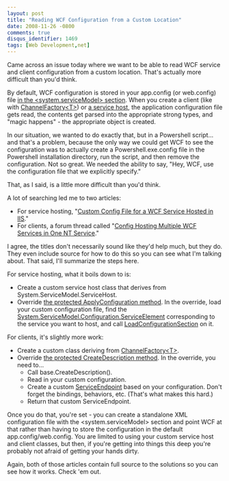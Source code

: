 ```yaml
---
layout: post
title: "Reading WCF Configuration from a Custom Location"
date: 2008-11-26 -0800
comments: true
disqus_identifier: 1469
tags: [Web Development,net]
---
```

Came across an issue today where we want to be able to read WCF service
and client configuration from a custom location. That's actually more
difficult than you'd think.

By default, WCF configuration is stored in your app.config (or
web.config) file [in the \<system.serviceModel\>
section](http://msdn.microsoft.com/en-us/library/ms731354.aspx). When
you create a client (like with
[ChannelFactory\<T\>](http://msdn.microsoft.com/en-us/library/ms576132.aspx))
or [a service
host](http://msdn.microsoft.com/en-us/library/system.servicemodel.servicehost.aspx),
the application configuration file gets read, the contents get parsed
into the appropriate strong types, and "magic happens" - the appropriate
object is created.

In our situation, we wanted to do exactly that, but in a Powershell
script... and that's a problem, because the only way we could get WCF to
see the configuration was to actually create a Powershell.exe.config
file in the Powershell installation directory, run the script, and then
remove the configuration. Not so great. We needed the ability to say,
"Hey, WCF, use the configuration file that we explicitly specify."

That, as I said, is a little more difficult than you'd think.

A lot of searching led me to two articles:

-   For service hosting, "[Custom Config File for a WCF Service Hosted
    in
    IIS](http://blogs.msdn.com/dotnetinterop/archive/2008/09/22/custom-service-config-file-for-a-wcf-service-hosted-in-iis.aspx)."
-   For clients, a forum thread called "[Config Hosting Multiple WCF
    Services in One NT
    Service](http://social.msdn.microsoft.com/forums/en-US/wcf/thread/f33e620a-e332-4fd4-ae21-88c750437355/)."

I agree, the titles don't necessarily sound like they'd help much, but
they do. They even include source for how to do this so you can see what
I'm talking about. That said, I'll summarize the steps here.

For service hosting, what it boils down to is:

-   Create a custom service host class that derives from
    System.ServiceModel.ServiceHost.
-   Override [the protected ApplyConfiguration
    method](http://msdn.microsoft.com/en-us/library/system.servicemodel.servicehostbase.applyconfiguration.aspx).
    In the override, load your custom configuration file, find the
    [System.ServiceModel.Configuration.ServiceElement](http://msdn.microsoft.com/en-us/library/system.servicemodel.configuration.serviceelement.aspx)
    corresponding to the service you want to host, and call
    [LoadConfigurationSection](http://msdn.microsoft.com/en-us/library/system.servicemodel.servicehostbase.loadconfigurationsection.aspx)
    on it.

For clients, it's slightly more work:

-   Create a custom class deriving from
    [ChannelFactory\<T\>](http://msdn.microsoft.com/en-us/library/ms576132.aspx).
-   Override [the protected CreateDescription
    method](http://msdn.microsoft.com/en-us/library/ms575267.aspx). In
    the override, you need to...
    -   Call base.CreateDescription().
    -   Read in your custom configuration.
    -   Create a custom
        [ServiceEndpoint](http://msdn.microsoft.com/en-us/library/system.servicemodel.description.serviceendpoint.aspx)
        based on your configuration. Don't forget the bindings,
        behaviors, etc. (That's what makes this hard.)
    -   Return that custom ServiceEndpoint.

Once you do that, you're set - you can create a standalone XML
configuration file with the \<system.serviceModel\> section and point
WCF at that rather than having to store the configuration in the default
app.config/web.config. You are limited to using your custom service host
and client classes, but then, if you're getting into things this deep
you're probably not afraid of getting your hands dirty.

Again, both of those articles contain full source to the solutions so
you can see how it works. Check 'em out.

